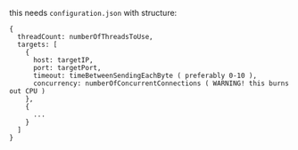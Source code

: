 this needs `configuration.json` with structure:

	{
	  threadCount: numberOfThreadsToUse,
	  targets: [
	    {
	      host: targetIP,
	      port: targetPort,
	      timeout: timeBetweenSendingEachByte ( preferably 0-10 ),
	      concurrency: numberOfConcurrentConnections ( WARNING! this burns out CPU )
	    },
	    {
	      ...
	    }
	  ]
	}
